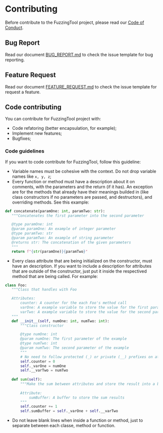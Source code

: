 # Contributing
Before contribute to the FuzzingTool project, please read our [Code of Conduct](https://github.com/NESCAU-UFLA/FuzzingTool/blob/master/.github/CODE_OF_CONDUCT.md).

## Bug Report
Read our document [BUG_REPORT.md](https://github.com/NESCAU-UFLA/FuzzingTool/blob/master/.github/ISSUE_TEMPLATE/BUG_REPORT.md) to check the issue template for bug reporting.

## Feature Request
Read our document [FEATURE_REQUEST.md](https://github.com/NESCAU-UFLA/FuzzingTool/blob/master/.github/ISSUE_TEMPLATE/FEATURE_REQUEST.md) to check the issue template for request a feature.

## Code contributing
You can contribute for FuzzingTool project with:
 * Code refatoring (better encapsulation, for example);
 * Implement new features;
 * Bugfixes;

### Code guidelines
If you want to code contribute for FuzzingTool, follow this guideline:
 * Variable names must be cohesive with the context. Do not drop variable names like `x, y, z`;
 * Every function or method must have a description about it on comments, with the parameters and the return (if it has). An exception are for the methods that already have their meanings builded in (like class constructors if no parameters are passed, and destructors), and overriding methods. See this example:
 ```py
def concatenate(paramOne: int, paramTwo: str):
    """Concatenates the first parameter into the second parameter

    @type paramOne: int
    @param paramOne: An example of integer parameter
    @type paramTwo: str
    @param paramTwo: An example of string parameter
    @returns str: The concatenation of the given parameters
    """
    return f"{str(paramOne)}{paramTwo}"
 ```
 * Every class attribute that are being initialized on the constructor, must have an description. If you want to include a description for attributes that are outside of the constructor, just put it inside the respectived method that are being called. For example:
 ```py
class Foo:
    """Class that handles with Foo

    Attributes:
        counter: A counter for the each Foo's method call
        varOne: A example variable to store the value for the first parameter
        varTwo: A example variable to store the value for the second parameter
    """
    def __init__(self, numOne: int, numTwo: int):
        """Class constructor

        @type numOne: int
        @param numOne: The first parameter of the example
        @type numTwo: int
        @param numTwo: The second parameter of the example
        """
        # No need to follow protected (_) or private (__) prefixes on attribute names
        self.counter = 0
        self._varOne = numOne
        self.__varTwo = numTwo
    
    def sum(self):
        """Make the sum between attributes and store the result into a buffer
        
        Attribute:
            sumBuffer: A buffer to store the sum results
        """
        self.counter += 1
        self.sumBuffer = self._varOne + self.__varTwo
 ```
 * Do not leave blank lines when inside a function or method, just to separate between each classe, method or function.